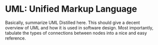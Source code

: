 # UML: Unified Markup Language

Basically, summarize UML Distilled here.
This should give a decent overview of UML and how it is used in software design.
Most importantly, tabulate the types of connections between nodes into a nice and easy reference.
